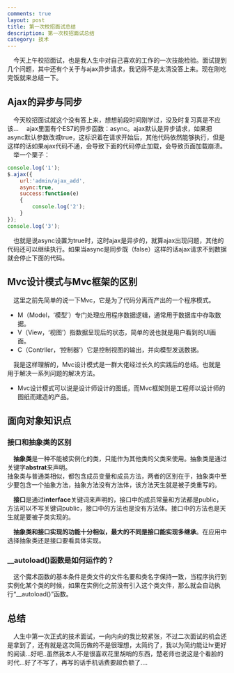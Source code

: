 ```yaml
---
comments: true
layout: post
title: 第一次校招面试总结
description: 第一次校招面试总结
category: 技术
---
```


&emsp;今天上午校招面试，也是我人生中对自己喜欢的工作的一次技能检验。面试提到几个问题，其中还有个关于与ajax异步请求，我记得不是太清没答上来。现在刚吃完饭就来总结一下。

## Ajax的异步与同步
&emsp;今天校招面试就这个没有答上来，想想前段时间刚学过，没及时复习真是不应该...
&emsp;ajax里面有个ES7的异步函数：async。ajax默认是异步请求，如果把async默认参数改城true，这标识着在请求开始后，其他代码依然能够执行，但是这样的话如果ajax代码不通，会导致下面的代码停止加载，会导致页面加载崩溃。  
&emsp;举一个栗子：  

```js
console.log('1');
$.ajax({
    url:'admin/ajax_add',
    async:true,
    success:function(e)
    {
        console.log('2');
    }
});
console.log('3');
```

&emsp;也就是说async设置为true时，这时ajax是异步的，就算ajax出现问题，其他的代码还可以继续执行。如果当async是同步既（false）这样的话ajax请求不到数据就会停止下面的代码。

## Mvc设计模式与Mvc框架的区别
&emsp;这里之前先简单的说一下Mvc，它是为了代码分离而产出的一个程序模式。
- M（Model，‘模型’）专门处理应用程序数据逻辑，通常用于数据库中存取数据。
- V（View，‘视图’）指数据呈现后的状态，简单的说也就是用户看到的UI画面。
- C（Contrller，‘控制器’）它是控制视图的输出，并向模型发送数据。

&emsp;我是这样理解的，Mvc设计模式是一群大佬经过长久的实践后的总结。也就是用于解决一系列问题的解决方法。  
-  Mvc设计模式可以说是设计师设计的图纸，而Mvc框架则是工程师以设计师的图纸而建造的产品。  

## 面向对象知识点
### 接口和抽象类的区别
&emsp;**抽象类**是一种不能被实例化的类，只能作为其他类的父类来使用。抽象类是通过关键字**abstrat**来声明。  
抽象类与普通类相似，都包含成员变量和成员方法，两者的区别在于，抽象类中至少要包含一个抽象方法，抽象方法没有方法体，该方法天生就是被子类重写的。  

&emsp;**接口**是通过**interface**关键词来声明的，接口中的成员常量和方法都是public，方法可以不写关键词public，接口中的方法也是没有方法体。接口中的方法也是天生就是要被子类实现的。

&emsp;**抽象类和接口实现的功能十分相似，最大的不同是接口能实现多继承**。在应用中选择抽象类还是接口要看具体实现。

### __autoload()函数是如何运作的？ 
&emsp;这个魔术函数的基本条件是类文件的文件名要和类名字保持一致，当程序执行到实例化某个类的时候，如果在实例化之前没有引入这个类文件，那么就会自动执行“__autoload()”函数。

## 总结
&emsp;人生中第一次正式的技术面试，一向内向的我比较紧张，不过二次面试的机会还是拿到了，还有就是这次简历做的不是很理想，太简约了，我以为简约能让hr更好的阅读...好吧..虽然我本人不是很喜欢花里胡哨的东西，楚老师也说这是个看脸的时代...好了不写了，再写的话手机话费要超负额了....